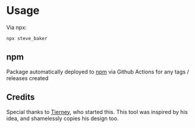 # Usage

Via npx:

```
npx steve_baker
```

## npm

Package automatically deployed to [npm](https://www.npmjs.com/package/steve_baker) via Github Actions for any tags / releases created

## Credits

Special thanks to [Tierney](https://github.com/bnb/bitandbang), who started this. This tool was inspired by his idea, and shamelessly copies his design too.
